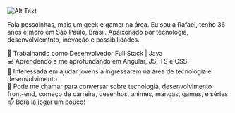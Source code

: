 ![Alt Text](https://media.giphy.com/media/JrGYQZWou5Z51vNRob/giphy.gif)

<!--
**rafaelsoares1984/rafaelsoares1984** is a ✨ _special_ ✨ repository because its `README.md` (this file) appears on your GitHub profile.

Here are some ideas to get you started:

- 🔭 I’m currently working on ...
- 🌱 I’m currently learning ...
- 👯 I’m looking to collaborate on ...
- 🤔 I’m looking for help with ...
- 💬 Ask me about ...
- 📫 How to reach me: ...
- 😄 Pronouns: ...
- ⚡ Fun fact: ...
-->



Fala pessoinhas, mais um geek e gamer na área.
Eu sou a Rafael, tenho 36 anos e moro em São Paulo, Brasil. Apaixonado por tecnologia, desenvolviemtnto, inovação e possibilidades.

🏢 Trabalhando como Desenvolvedor Full Stack | Java  
💻 Aprendendo e me aprofundando em Angular, JS, TS e CSS  
💁 Interessada em ajudar jovens a ingressarem na área de tecnologia e desenvolvimento  
💬 Pode me chamar para conversar sobre tecnologia, desenvolvimento front-end, começo de carreira, desenhos, animes, mangas, games, e séries  
📫 Bora lá jogar um pouco!
